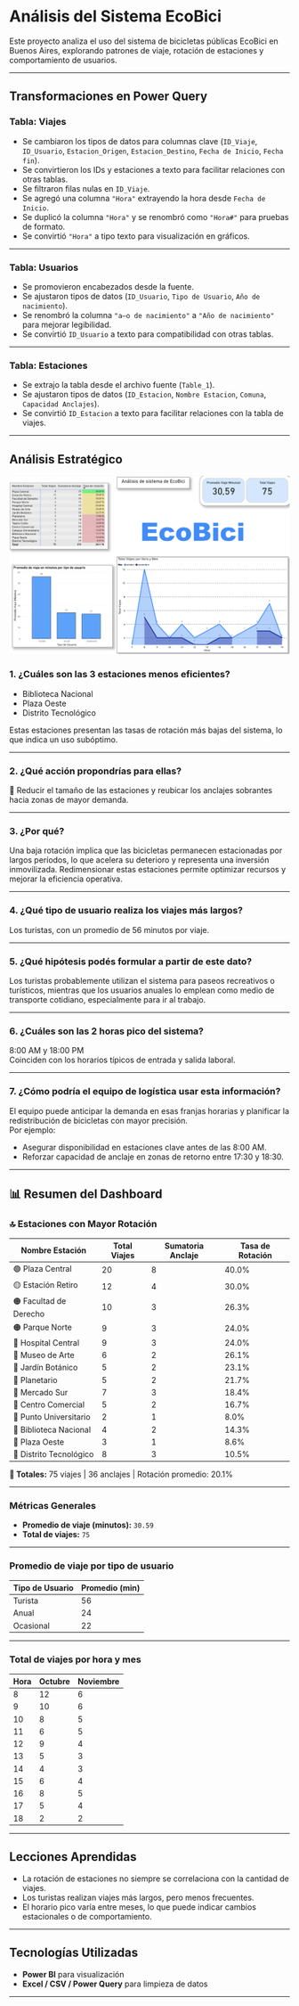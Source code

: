 # Análisis del Sistema EcoBici

Este proyecto analiza el uso del sistema de bicicletas públicas EcoBici en Buenos Aires, explorando patrones de viaje, rotación de estaciones y comportamiento de usuarios.

---
## Transformaciones en Power Query

### Tabla: Viajes

- Se cambiaron los tipos de datos para columnas clave (`ID_Viaje`, `ID_Usuario`, `Estacion_Origen`, `Estacion_Destino`, `Fecha de Inicio`, `Fecha fin`).
- Se convirtieron los IDs y estaciones a texto para facilitar relaciones con otras tablas.
- Se filtraron filas nulas en `ID_Viaje`.
- Se agregó una columna `"Hora"` extrayendo la hora desde `Fecha de Inicio`.
- Se duplicó la columna `"Hora"` y se renombró como `"Hora#"` para pruebas de formato.
- Se convirtió `"Hora"` a tipo texto para visualización en gráficos.

---

### Tabla: Usuarios

- Se promovieron encabezados desde la fuente.
- Se ajustaron tipos de datos (`ID_Usuario`, `Tipo de Usuario`, `Año de nacimiento`).
- Se renombró la columna `"a–o de nacimiento"` a `"Año de nacimiento"` para mejorar legibilidad.
- Se convirtió `ID_Usuario` a texto para compatibilidad con otras tablas.

---

### Tabla: Estaciones

- Se extrajo la tabla desde el archivo fuente (`Table_1`).
- Se ajustaron tipos de datos (`ID_Estacion`, `Nombre Estacion`, `Comuna`, `Capacidad Anclajes`).
- Se convirtió `ID_Estacion` a texto para facilitar relaciones con la tabla de viajes.

---

## Análisis Estratégico

![Dashboard](image.png)

### 1. ¿Cuáles son las 3 estaciones menos eficientes?

- Biblioteca Nacional  
- Plaza Oeste  
- Distrito Tecnológico  

Estas estaciones presentan las tasas de rotación más bajas del sistema, lo que indica un uso subóptimo.

---

### 2. ¿Qué acción propondrías para ellas?

🔧 Reducir el tamaño de las estaciones y reubicar los anclajes sobrantes hacia zonas de mayor demanda.

---

### 3. ¿Por qué?

Una baja rotación implica que las bicicletas permanecen estacionadas por largos períodos, lo que acelera su deterioro y representa una inversión inmovilizada. Redimensionar estas estaciones permite optimizar recursos y mejorar la eficiencia operativa.

---

### 4. ¿Qué tipo de usuario realiza los viajes más largos?

Los turistas, con un promedio de 56 minutos por viaje.

---

### 5. ¿Qué hipótesis podés formular a partir de este dato?

Los turistas probablemente utilizan el sistema para paseos recreativos o turísticos, mientras que los usuarios anuales lo emplean como medio de transporte cotidiano, especialmente para ir al trabajo.

---

### 6. ¿Cuáles son las 2 horas pico del sistema?

8:00 AM y 18:00 PM  
Coinciden con los horarios típicos de entrada y salida laboral.

---

### 7. ¿Cómo podría el equipo de logística usar esta información?

El equipo puede anticipar la demanda en esas franjas horarias y planificar la redistribución de bicicletas con mayor precisión.  
Por ejemplo:
- Asegurar disponibilidad en estaciones clave antes de las 8:00 AM.
- Reforzar capacidad de anclaje en zonas de retorno entre 17:30 y 18:30.

---

## 📊 Resumen del Dashboard

### 🔝 Estaciones con Mayor Rotación

| Nombre Estación         | Total Viajes | Sumatoria Anclaje | Tasa de Rotación |
|-------------------------|--------------|-------------------|------------------|
| 🟢 Plaza Central        | 20           | 8                 | 40.0%            |
| 🟡 Estación Retiro      | 12           | 4                 | 30.0%            |
| 🟠 Facultad de Derecho  | 10           | 3                 | 26.3%            |
| 🟠 Parque Norte         | 9            | 3                 | 24.0%            |
| 🔴 Hospital Central     | 9            | 3                 | 24.0%            |
| 🔴 Museo de Arte        | 6            | 2                 | 26.1%            |
| 🔴 Jardín Botánico      | 5            | 2                 | 23.1%            |
| 🔴 Planetario           | 5            | 2                 | 21.7%            |
| 🔴 Mercado Sur          | 7            | 3                 | 18.4%            |
| 🔴 Centro Comercial     | 5            | 2                 | 16.7%            |
| 🔴 Punto Universitario  | 2            | 1                 | 8.0%             |
| 🔴 Biblioteca Nacional  | 4            | 2                 | 14.3%            |
| 🔴 Plaza Oeste          | 3            | 1                 | 8.6%             |
| 🔴 Distrito Tecnológico | 8            | 3                 | 10.5%            |

**🔹 Totales:** 75 viajes | 36 anclajes | Rotación promedio: 20.1%

---

### Métricas Generales

- **Promedio de viaje (minutos):** `30.59`
- **Total de viajes:** `75`

---

### Promedio de viaje por tipo de usuario

| Tipo de Usuario | Promedio (min) |
|-----------------|----------------|
| Turista       | 56             |
| Anual         | 24             |
| Ocasional     | 22             |

---

### Total de viajes por hora y mes

| Hora | Octubre | Noviembre |
|------|---------|-----------|
| 8    | 12      | 6         |
| 9    | 10      | 6         |
| 10   | 8       | 5         |
| 11   | 6       | 5         |
| 12   | 9       | 4         |
| 13   | 5       | 3         |
| 14   | 4       | 3         |
| 15   | 6       | 4         |
| 16   | 8       | 5         |
| 17   | 5       | 4         |
| 18   | 2       | 2         |

---

## Lecciones Aprendidas

- La rotación de estaciones no siempre se correlaciona con la cantidad de viajes.
- Los turistas realizan viajes más largos, pero menos frecuentes.
- El horario pico varía entre meses, lo que puede indicar cambios estacionales o de comportamiento.

---

## Tecnologías Utilizadas

- **Power BI** para visualización
- **Excel / CSV / Power Query** para limpieza de datos

---